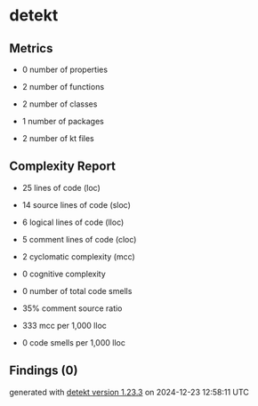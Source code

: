 # detekt

## Metrics

* 0 number of properties

* 2 number of functions

* 2 number of classes

* 1 number of packages

* 2 number of kt files

## Complexity Report

* 25 lines of code (loc)

* 14 source lines of code (sloc)

* 6 logical lines of code (lloc)

* 5 comment lines of code (cloc)

* 2 cyclomatic complexity (mcc)

* 0 cognitive complexity

* 0 number of total code smells

* 35% comment source ratio

* 333 mcc per 1,000 lloc

* 0 code smells per 1,000 lloc

## Findings (0)

generated with [detekt version 1.23.3](https://detekt.dev/) on 2024-12-23 12:58:11 UTC
